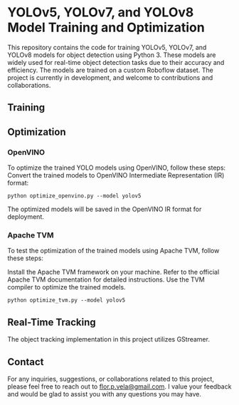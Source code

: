 # YOLOv5, YOLOv7, and YOLOv8 Model Training and Optimization

This repository contains the code for training YOLOv5, YOLOv7, and YOLOv8 models for object detection using Python 3. These models are widely used for real-time object detection tasks due to their accuracy and efficiency. The models are trained on a custom Roboflow dataset. The project is currently in development, and welcome to contributions and collaborations.

## Training

## Optimization

### OpenVINO

To optimize the trained YOLO models using OpenVINO, follow these steps:
Convert the trained models to OpenVINO Intermediate Representation (IR) format:

```shell
python optimize_openvino.py --model yolov5
```

The optimized models will be saved in the OpenVINO IR format for deployment.

### Apache TVM

To test the optimization of the trained models using Apache TVM, follow these steps:

Install the Apache TVM framework on your machine. Refer to the official Apache TVM documentation for detailed instructions.
Use the TVM compiler to optimize the trained models.

```shell
python optimize_tvm.py --model yolov5
```

## Real-Time Tracking

The object tracking implementation in this project utilizes GStreamer.

## Contact

For any inquiries, suggestions, or collaborations related to this project, please feel free to reach out to flor.p.vela@gmail.com. I value your feedback and would be glad to assist you with any questions you may have.
